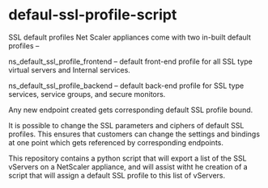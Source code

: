 # defaul-ssl-profile-script
SSL default profiles
Net Scaler appliances come with two in-built default profiles –

ns_default_ssl_profile_frontend – default front-end profile for all SSL type virtual servers and Internal services.

ns_default_ssl_profile_backend – default back-end profile for SSL type services, service groups, and secure monitors.

Any new endpoint created gets corresponding default SSL profile bound.

It is possible to change the SSL parameters and ciphers of default SSL profiles. This ensures that customers can change the settings and bindings at one point which gets referenced by corresponding endpoints.

This repository contains a python script that will export a list of the SSL vServers on a NetScaler appliance, and will assist witht he creation of a script that will assign a default SSL profile to this list of vServers.
